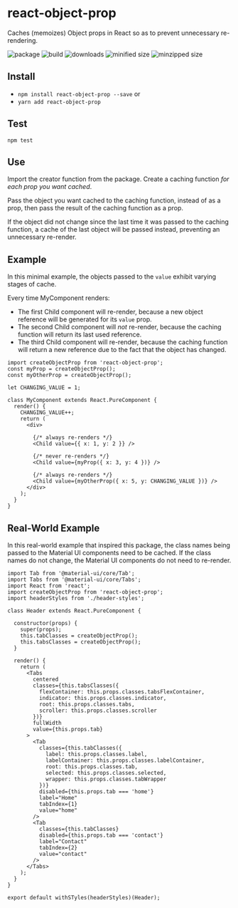 # react-object-prop
Caches (memoizes) Object props in React so as to prevent unnecessary re-rendering.

![package](https://img.shields.io/github/package-json/v/CharlesStover/react-object-prop.svg)
![build](https://travis-ci.com/CharlesStover/react-object-prop.svg)
![downloads](https://img.shields.io/npm/dt/react-object-prop.svg)
![minified size](https://img.shields.io/bundlephobia/min/react-object-prop.svg)
![minzipped size](https://img.shields.io/bundlephobia/minzip/react-object-prop.svg)

## Install
* `npm install react-object-prop --save` or
* `yarn add react-object-prop`

## Test
`npm test`

## Use
Import the creator function from the package. Create a caching function _for each prop you want cached_.

Pass the object you want cached to the caching function, instead of as a prop, then pass the result of the caching function as a prop.

If the object did not change since the last time it was passed to the caching function, a cache of the last object will be passed instead, preventing an unnecessary re-render.

## Example
In this minimal example, the objects passed to the `value` exhibit varying stages of cache.

Every time MyComponent renders:
* The first Child component will re-render, because a new object reference will be generated for its `value` prop.
* The second Child component will _not_ re-render, because the caching function will return its last used reference.
* The third Child component will re-render, because the caching function will return a new reference due to the fact that the object has changed.

```JS
import createObjectProp from 'react-object-prop';
const myProp = createObjectProp();
const myOtherProp = createObjectProp();

let CHANGING_VALUE = 1;

class MyComponent extends React.PureComponent {
  render() {
    CHANGING_VALUE++;
    return (
      <div>

        {/* always re-renders */}
        <Child value={{ x: 1, y: 2 }} />

        {/* never re-renders */}
        <Child value={myProp({ x: 3, y: 4 })} />

        {/* always re-renders */}
        <Child value={myOtherProp({ x: 5, y: CHANGING_VALUE })} />
      </div>
    );
  }
}
```

## Real-World Example
In this real-world example that inspired this package, the class names being passed to the Material UI components need to be cached. If the class names do not change, the Material UI components do not need to re-render.

```JS
import Tab from '@material-ui/core/Tab';
import Tabs from '@material-ui/core/Tabs';
import React from 'react';
import createObjectProp from 'react-object-prop';
import headerStyles from './header-styles';

class Header extends React.PureComponent {

  constructor(props) {
    super(props);
    this.tabClasses = createObjectProp();
    this.tabsClasses = createObjectProp();
  }

  render() {
    return (
      <Tabs
        centered
        classes={this.tabsClasses({
          flexContainer: this.props.classes.tabsFlexContainer,
          indicator: this.props.classes.indicator,
          root: this.props.classes.tabs,
          scroller: this.props.classes.scroller
        })}
        fullWidth
        value={this.props.tab}
      >
        <Tab
          classes={this.tabClasses({
            label: this.props.classes.label,
            labelContainer: this.props.classes.labelContainer,
            root: this.props.classes.tab,
            selected: this.props.classes.selected,
            wrapper: this.props.classes.tabWrapper
          })}
          disabled={this.props.tab === 'home'}
          label="Home"
          tabIndex={1}
          value="home"
        />
        <Tab
          classes={this.tabClasses}
          disabled={this.props.tab === 'contact'}
          label="Contact"
          tabIndex={2}
          value="contact"
        />
      </Tabs>
    );
  }
}

export default withSTyles(headerStyles)(Header);
```
